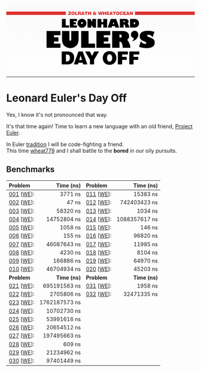 ![Leonard Euler's Day Off](./logo.png)
*************************************

# Leonard Euler's Day Off
Yes, I know it's not pronounced that way.

It's that time again! Time to learn a new language with an old friend, [Project Euler](http://www.projecteuler.net).

In Euler [tradition](https://github.com/zolrath/Project-Clojuler) I will be code-fighting a friend.  
This time [wheat779](https://github.com/wheat779) and I shall battle to the **bored** in our oily pursuits.

## Benchmarks
|              Problem              |    Time (ns)    |              Problem              |    Time (ns)    |
|:----------------------------------|----------------:|:----------------------------------|----------------:|
| [001][S001] [[W][W001][E][E001]]: |         3771 ns | [011][S011] [[W][W011][E][E011]]: |        15383 ns |
| [002][S002] [[W][W002][E][E002]]: |           47 ns | [012][S012] [[W][W012][E][E012]]: |    742403423 ns |
| [003][S003] [[W][W003][E][E003]]: |        58320 ns | [013][S013] [[W][W013][E][E013]]: |         1034 ns |
| [004][S004] [[W][W004][E][E004]]: |     14752804 ns | [014][S014] [[W][W014][E][E014]]: |   1088357617 ns |
| [005][S005] [[W][W005][E][E005]]: |         1058 ns | [015][S015] [[W][W015][E][E015]]: |          146 ns |
| [006][S006] [[W][W006][E][E006]]: |          155 ns | [016][S016] [[W][W016][E][E016]]: |        96820 ns |
| [007][S007] [[W][W007][E][E007]]: |     46087643 ns | [017][S017] [[W][W017][E][E017]]: |        11985 ns |
| [008][S008] [[W][W008][E][E008]]: |         4230 ns | [018][S018] [[W][W018][E][E018]]: |         8104 ns |
| [009][S009] [[W][W009][E][E009]]: |       166886 ns | [019][S019] [[W][W019][E][E019]]: |        64970 ns |
| [010][S010] [[W][W010][E][E010]]: |     46704934 ns | [020][S020] [[W][W020][E][E020]]: |        45203 ns |
|            **Problem**            |  **Time (ns)**  |            **Problem**            |  **Time (ns)**  |
| [021][S021] [[W][W021][E][E021]]: |    695191563 ns | [031][S031] [[W][W031][E][E031]]: |         1958 ns |
| [022][S022] [[W][W022][E][E022]]: |      2705806 ns | [032][S032] [[W][W032][E][E032]]: |     32471335 ns |
| [023][S023] [[W][W023][E][E023]]: |   1762187573 ns |
| [024][S024] [[W][W024][E][E024]]: |     10702730 ns |
| [025][S025] [[W][W025][E][E025]]: |     53991616 ns |
| [026][S026] [[W][W026][E][E026]]: |     20654512 ns |
| [027][S027] [[W][W027][E][E027]]: |    197495663 ns |
| [028][S028] [[W][W028][E][E028]]: |          609 ns |
| [029][S029] [[W][W029][E][E029]]: |     21234962 ns |
| [030][S030] [[W][W030][E][E030]]: |     97401449 ns |

[S001]: /problems/001.go "Solution Source"
[S002]: /problems/002.go "Solution Source"
[S003]: /problems/003.go "Solution Source"
[S004]: /problems/004.go "Solution Source"
[S005]: /problems/005.go "Solution Source"
[S006]: /problems/006.go "Solution Source"
[S007]: /problems/007.go "Solution Source"
[S008]: /problems/008.go "Solution Source"
[S009]: /problems/009.go "Solution Source"
[S010]: /problems/010.go "Solution Source"
[S011]: /problems/011.go "Solution Source"
[S012]: /problems/012.go "Solution Source"
[S013]: /problems/013.go "Solution Source"
[S014]: /problems/014.go "Solution Source"
[S015]: /problems/015.go "Solution Source"
[S016]: /problems/016.go "Solution Source"
[S017]: /problems/017.go "Solution Source"
[S018]: /problems/018.go "Solution Source"
[S019]: /problems/019.go "Solution Source"
[S020]: /problems/020.go "Solution Source"
[S021]: /problems/021.go "Solution Source"
[S022]: /problems/022.go "Solution Source"
[S023]: /problems/023.go "Solution Source"
[S024]: /problems/024.go "Solution Source"
[S025]: /problems/025.go "Solution Source"
[S026]: /problems/026.go "Solution Source"
[S027]: /problems/027.go "Solution Source"
[S028]: /problems/028.go "Solution Source"
[S029]: /problems/029.go "Solution Source"
[S030]: /problems/030.go "Solution Source"
[S031]: /problems/031.go "Solution Source"
[S032]: /problems/032.go "Solution Source"

[W001]: https://github.com/wheat779/Euler-Problems/blob/master/01.rb "wheat779's Solution"
[W002]: https://github.com/wheat779/Euler-Problems/blob/master/02.rb "wheat779's Solution"
[W003]: https://github.com/wheat779/Euler-Problems/blob/master/03.rb "wheat779's Solution"
[W004]: https://github.com/wheat779/Euler-Problems/blob/master/04.rb "wheat779's Solution"
[W005]: https://github.com/wheat779/Euler-Problems/blob/master/05.rb "wheat779's Solution"
[W006]: https://github.com/wheat779/Euler-Problems/blob/master/06.rb "wheat779's Solution"
[W007]: https://github.com/wheat779/Euler-Problems/blob/master/07.rb "wheat779's Solution"
[W008]: https://github.com/wheat779/Euler-Problems/blob/master/08.rb "wheat779's Solution"
[W009]: https://github.com/wheat779/Euler-Problems/blob/master/09.rb "wheat779's Solution"
[W010]: https://github.com/wheat779/Euler-Problems/blob/master/10.rb "wheat779's Solution"
[W011]: https://github.com/wheat779/Euler-Problems/blob/master/11.rb "wheat779's Solution"
[W012]: https://github.com/wheat779/Euler-Problems/blob/master/12.rb "wheat779's Solution"
[W013]: https://github.com/wheat779/Euler-Problems/blob/master/13.rb "wheat779's Solution"
[W014]: https://github.com/wheat779/Euler-Problems/blob/master/14.rb "wheat779's Solution"
[W015]: https://github.com/wheat779/Euler-Problems/blob/master/15.rb "wheat779's Solution"
[W016]: https://github.com/wheat779/Euler-Problems/blob/master/16.rb "wheat779's Solution"
[W017]: https://github.com/wheat779/Euler-Problems/blob/master/17.rb "wheat779's Solution"
[W018]: https://github.com/wheat779/Euler-Problems/blob/master/18.rb "wheat779's Solution"
[W019]: https://github.com/wheat779/Euler-Problems/blob/master/19.rb "wheat779's Solution"
[W020]: https://github.com/wheat779/Euler-Problems/blob/master/20.rb "wheat779's Solution"
[W021]: https://github.com/wheat779/Euler-Problems/blob/master/21.rb "wheat779's Solution"
[W022]: https://github.com/wheat779/Euler-Problems/blob/master/22.rb "wheat779's Solution"
[W023]: https://github.com/wheat779/Euler-Problems/blob/master/23.rb "wheat779's Solution"
[W024]: https://github.com/wheat779/Euler-Problems/blob/master/24.rb "wheat779's Solution"
[W025]: https://github.com/wheat779/Euler-Problems/blob/master/25.rb "wheat779's Solution"
[W026]: https://github.com/wheat779/Euler-Problems/blob/master/26.rb "wheat779's Solution"
[W027]: https://github.com/wheat779/Euler-Problems/blob/master/27.rb "wheat779's Solution"
[W028]: https://github.com/wheat779/Euler-Problems/blob/master/28.rb "wheat779's Solution"
[W029]: https://github.com/wheat779/Euler-Problems/blob/master/29.rb "wheat779's Solution"
[W030]: https://github.com/wheat779/Euler-Problems/blob/master/30.rb "wheat779's Solution"
[W031]: https://github.com/wheat779/Euler-Problems/blob/master/31.rb "wheat779's Solution"
[W032]: https://github.com/wheat779/Euler-Problems/blob/master/32.rb "wheat779's Solution"

[E001]: http://projecteuler.net/index.php?section=problems&id=1 "Project Euler Problem"
[E002]: http://projecteuler.net/index.php?section=problems&id=2 "Project Euler Problem"
[E003]: http://projecteuler.net/index.php?section=problems&id=3 "Project Euler Problem"
[E004]: http://projecteuler.net/index.php?section=problems&id=4 "Project Euler Problem"
[E005]: http://projecteuler.net/index.php?section=problems&id=5 "Project Euler Problem"
[E006]: http://projecteuler.net/index.php?section=problems&id=6 "Project Euler Problem"
[E007]: http://projecteuler.net/index.php?section=problems&id=7 "Project Euler Problem"
[E008]: http://projecteuler.net/index.php?section=problems&id=8 "Project Euler Problem"
[E009]: http://projecteuler.net/index.php?section=problems&id=9 "Project Euler Problem"
[E010]: http://projecteuler.net/index.php?section=problems&id=10 "Project Euler Problem"
[E011]: http://projecteuler.net/index.php?section=problems&id=11 "Project Euler Problem"
[E012]: http://projecteuler.net/index.php?section=problems&id=12 "Project Euler Problem"
[E013]: http://projecteuler.net/index.php?section=problems&id=13 "Project Euler Problem"
[E014]: http://projecteuler.net/index.php?section=problems&id=14 "Project Euler Problem"
[E015]: http://projecteuler.net/index.php?section=problems&id=15 "Project Euler Problem"
[E016]: http://projecteuler.net/index.php?section=problems&id=16 "Project Euler Problem"
[E017]: http://projecteuler.net/index.php?section=problems&id=17 "Project Euler Problem"
[E018]: http://projecteuler.net/index.php?section=problems&id=18 "Project Euler Problem"
[E019]: http://projecteuler.net/index.php?section=problems&id=19 "Project Euler Problem"
[E020]: http://projecteuler.net/index.php?section=problems&id=20 "Project Euler Problem"
[E021]: http://projecteuler.net/index.php?section=problems&id=21 "Project Euler Problem"
[E022]: http://projecteuler.net/index.php?section=problems&id=22 "Project Euler Problem"
[E023]: http://projecteuler.net/index.php?section=problems&id=23 "Project Euler Problem"
[E024]: http://projecteuler.net/index.php?section=problems&id=24 "Project Euler Problem"
[E025]: http://projecteuler.net/index.php?section=problems&id=25 "Project Euler Problem"
[E026]: http://projecteuler.net/index.php?section=problems&id=26 "Project Euler Problem"
[E027]: http://projecteuler.net/index.php?section=problems&id=27 "Project Euler Problem"
[E028]: http://projecteuler.net/index.php?section=problems&id=28 "Project Euler Problem"
[E029]: http://projecteuler.net/index.php?section=problems&id=29 "Project Euler Problem"
[E030]: http://projecteuler.net/index.php?section=problems&id=30 "Project Euler Problem"
[E031]: http://projecteuler.net/index.php?section=problems&id=31 "Project Euler Problem"
[E032]: http://projecteuler.net/index.php?section=problems&id=32 "Project Euler Problem"

